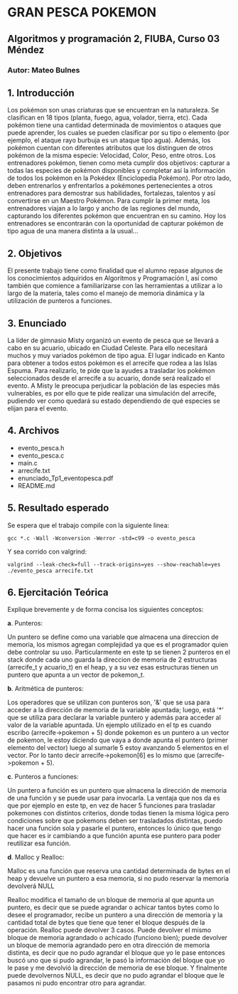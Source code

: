 # GRAN PESCA POKEMON
## Algoritmos y programación 2, FIUBA, Curso 03 Méndez
### Autor: Mateo Bulnes

## 1. Introducción
Los pokémon son unas criaturas que se encuentran en la naturaleza. Se clasifican en 18 tipos (planta, fuego, agua,
volador, tierra, etc). Cada pokémon tiene una cantidad determinada de movimientos o ataques que puede aprender, los
cuales se pueden clasificar por su tipo o elemento (por ejemplo, el ataque rayo burbuja es un ataque tipo agua). Además,
los pokémon cuentan con diferentes atributos que los distinguen de otros pokémon de la misma especie: Velocidad, Color,
Peso, entre otros.
Los entrenadores pokémon, tienen como meta cumplir dos objetivos: capturar a todas las especies de pokémon disponibles
y completar así la información de todos los pokémon en la Pokédex (Enciclopedia Pokémon). Por otro lado,
deben entrenarlos y enfrentarlos a pokémones pertenecientes a otros entrenadores para demostrar sus habilidades,
fortalezas, talentos y así convertirse en un Maestro Pokémon.
Para cumplir la primer meta, los entrenadores viajan a lo largo y ancho de las regiones del mundo, capturando los
diferentes pokémon que encuentran en su camino. Hoy los entrenadores se encontrarán con la oportunidad de capturar
pokémon de tipo agua de una manera distinta a la usual...

## 2. Objetivos
El presente trabajo tiene como finalidad que el alumno repase algunos de los conocimientos adquiridos en Algoritmos y
Programación I, así como también que comience a familiarizarse con las herramientas a utilizar a lo largo de la materia,
tales como el manejo de memoria dinámica y la utilización de punteros a funciones.

## 3. Enunciado
La líder de gimnasio Misty organizó un evento de pesca que se llevará a cabo en su acuario, ubicado en Ciudad Celeste.
Para ello necesitará muchos y muy variados pokémon de tipo agua. El lugar indicado en Kanto para obtener a todos
estos pokémon es el arrecife que rodea a las Islas Espuma.
Para realizarlo, te pide que la ayudes a trasladar los pokémon seleccionados desde el arrecife a su acuario, donde será
realizado el evento.
A Misty le preocupa perjudicar la población de las especies más vulnerables, es por ello que te pide realizar una simulación
del arrecife, pudiendo ver como quedará su estado dependiendo de qué especies se elijan para el evento.

## 4. Archivos
- evento_pesca.h
- evento_pesca.c
- main.c
- arrecife.txt
- enunciado_Tp1_eventopesca.pdf
- README.md

## 5. Resultado esperado
Se espera que el trabajo compile con la siguiente linea: 

`gcc *.c -Wall -Wconversion -Werror -std=c99 -o evento_pesca` 

Y sea corrido con valgrind: 

`valgrind --leak-check=full --track-origins=yes --show-reachable=yes ./evento_pesca arrecife.txt`

## 6. Ejercitación Teórica
Explique brevemente y de forma concisa los siguientes conceptos:

**a**. Punteros:

Un puntero se define como una variable que almacena una direccion de memoria, los mismos agregan complejidad ya que es el programador quien debe controlar
		su uso. Particularmente en este tp se tienen 2 punteros en el stack donde cada uno guarda la direccion de memoria de 2 estructuras (arrecife_t y acuario_t) en el heap, y a su vez
		esas estructuras tienen un puntero que apunta a un vector de pokemon_t.

**b**. Aritmética de punteros:

Los operadores que se utilizan con punteros son, '&' que se usa para acceder a la dirección de memoria de la variable apuntada; luego, está '*' que se utiliza para declarar la variable puntero y además para acceder al valor de la variable apuntada.
		Un ejemplo utilizado en el tp es cuando escribo (arrecife->pokemon + 5) donde pokemon es un puntero a un vector de pokemon, le estoy diciendo que vaya a donde apunta el puntero (primer elemento del vector) luego al sumarle 5 estoy avanzando 5 elementos en el vector. Por lo tanto decir arrecife->pokemon[6] es lo mismo que (arrecife->pokemon + 5). 

**c**. Punteros a funciones:
  
Un puntero a función es un puntero que almacena la dirección de memoria de una función y se puede usar para invocarla.
		La ventaja que nos da es que por ejemplo en este tp, en vez de hacer 5 funciones para trasladar pokemones con distintos criterios, donde todas tienen la misma lógica pero condiciones sobre que pokemons deben ser trasladados distintas, puedo hacer una función sola y pasarle el puntero, entonces lo único que tengo que hacer es ir cambiando a que función apunta ese puntero para poder reutilizar esa función.

**d**. Malloc y Realloc:

 Malloc es una función que reserva una cantidad determinada de bytes en el heap y devuelve un puntero a esa memoria, si no pudo reservar la memoria devolverá NULL

Realloc modifica el tamaño de un bloque de memoria al que apunta un puntero, es decir que se puede agrandar o achicar tantos bytes como lo desee el programador, recibe un puntero a una dirección de memoria y la cantidad total de bytes que tiene que tener el bloque después de la operación. Realloc puede devolver 3 casos. Puede devolver el mismo bloque de memoria agrandado o achicado (funciono bien); puede devolver un bloque de memoria agrandado pero en otra dirección de memoria distinta, es decir que no pudo agrandar el bloque que yo le pase entonces buscó uno que si pudo agrandar, le pasó la información del bloque que yo le pase y me devolvió la dirección de memoria de ese bloque. Y finalmente puede devolvernos NULL, es decir que no pudo agrandar el bloque que le pasamos ni pudo encontrar otro para agrandar.


		
